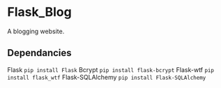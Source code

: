 # Flask_Blog
A blogging website.

## Dependancies
Flask ```pip install Flask```
Bcrypt ```pip install flask-bcrypt```
Flask-wtf  ```pip install flask_wtf```
Flask-SQLAlchemy ```pip install Flask-SQLAlchemy```


